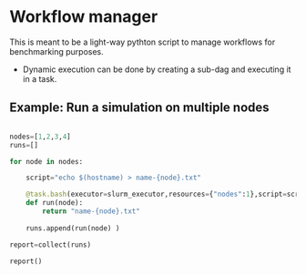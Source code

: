 # Workflow manager

This is meant to be a light-way pythton script to manage workflows for benchmarking purposes.

- Dynamic execution can be done by creating a sub-dag and executing it in a task.

## Example: Run a simulation on multiple nodes

```python

nodes=[1,2,3,4]
runs=[]

for node in nodes:

    script="echo $(hostname) > name-{node}.txt"

    @task.bash(executor=slurm_executor,resources={"nodes":1},script=script )
    def run(node):
        return "name-{node}.txt"
    
    runs.append(run(node) )

report=collect(runs)

report()

```
```python